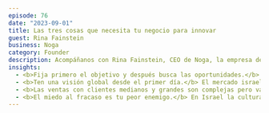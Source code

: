 ```yaml
---
episode: 76
date: "2023-09-01"
title: Las tres cosas que necesita tu negocio para innovar
guest: Rina Fainstein
business: Noga
category: Founder
description: Acompáñanos con Rina Fainstein, CEO de Noga, la empresa de vinculación entre Latinoamérica e Israel para grandes corporativos.
insights:
  - <b>Fija primero el objetivo y después busca las oportunidades.</b> Rina recomienda tomar la decisión de innovar dentro de tu organización, y con ese frente claro buscar oportunidades.
  - <b>Ten una visión global desde el primer día.</b> El mercado israelí es tan pequeño que la mayoría de sus emprendimientos están pensados internacionalmente, esto les da una ventaja de escala contra negocios locales.
  - <b>Las ventas con clientes medianos y grandes son complejas pero valen la pena.</b> En Noga buscan trabajar con clientes de este tamaño porque estos tienen recursos y conocen muy bien su mercado y el tipo de soluciones que están buscando.
  - <b>El miedo al fracaso es tu peor enemigo.</b> En Israel la cultura de emprendimiento abraza las fallas cuando se aprende ellas para seguir construyendo mientras que, en Latinoamérica, esto suele frenar muchos emprendimientos.
---
```

